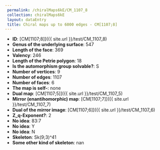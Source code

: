 ```yaml
--- 
 permalink: /chiralMaps6kE/CM_1107_8 
 collection: chiralMaps6kE
 layout: dataEntry
 title: Chiral maps up to 6000 edges - CM[1107;8]
---
```


- **ID**: [CM[1107;8]]({{ site.url }}/test/CM_1107_8)
- **Genus of the underlying surface**: 547
- **Length of the face**: 369
- **Valency**: 246
- **Length of the Petrie polygon**: 18
- **Is the automorphism group solvable?**: S
- **Number of vertices**: 9
- **Number of edges**: 1107
- **Number of faces**: 6
- **The map is self-**: none
- **Dual map**: [CM[1107;5]]({{ site.url }}/test/CM_1107_5)
- **Mirror (enantihomorphic) map**: [CM[1107;7]]({{ site.url }}/test/CM_1107_7)
- **Dual of the mirror image**: [CM[1107;6]]({{ site.url }}/test/CM_1107_6)
- **Z_q-Exponent?**: 2
- **No idea**:  83:7
- **No idea**: Y
- **No idea**: N
- **Skeleton**: Sk(9;3)^41
- **Some other kind of skeleton**: nan
